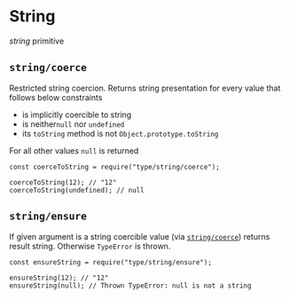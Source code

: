 <h1 id="string">String</h1>

<p><em>string</em> primitive</p>

<h2 id="%60string%2Fcoerce%60"><code>string/coerce</code></h2>

<p>Restricted string coercion. Returns string presentation for every value that follows below constraints</p>

<ul>
<li>is implicitly coercible to string</li>
<li>is neither<code>null</code> nor <code>undefined</code></li>
<li>its <code>toString</code> method is not <code>Object.prototype.toString</code></li>
</ul>

<p>For all other values <code>null</code> is returned</p>

<pre><code class="javascript">const coerceToString = require("type/string/coerce");

coerceToString(12); // "12"
coerceToString(undefined); // null
</code></pre>

<h2 id="%60string%2Fensure%60"><code>string/ensure</code></h2>

<p>If given argument is a string coercible value (via <a href="#stringcoerce"><code>string/coerce</code></a>) returns result string.
Otherwise <code>TypeError</code> is thrown.</p>

<pre><code class="javascript">const ensureString = require("type/string/ensure");

ensureString(12); // "12"
ensureString(null); // Thrown TypeError: null is not a string
</code></pre>
